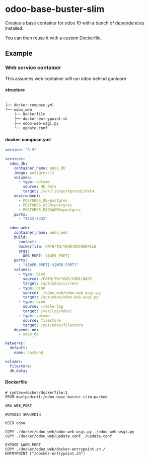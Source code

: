 # odoo-base-buster-slim

Creates a base container for odoo 10 with a bunch of dependencies installed.

You can then reuse it with a custom Dockerfile.

## Example 

### Web service container

This assumes web container will run odoo behind gunicorn

#### structure

```bash
.
├── docker-compose.yml
└── odoo_web
    ├── Dockerfile
    ├── docker-entrypoint.sh
    ├── odoo-web-wsgi.py
    └── update.conf

```

#### docker-compose.yml

```yaml
version: "3.9"

services:
  odoo_db:
    container_name: odoo_db
    image: postgres:11
    volumes:
      - type: volume
        source: db_data
        target: /var/lib/postgresql/data
    environment: 
      - POSTGRES_DB=postgres
      - POSTGRES_USER=postgres
      - POSTGRES_PASSWORD=postgres
    ports:
      - "5432:5432"

  odoo_web:
    container_name: odoo_web
    build: 
      context: .
      dockerfile: PATH/TO/YOUR/DOCKERFILE
      args:
        WEB_PORT: ${WEB_PORT}
    ports:
      - "${WEB_PORT}:${WEB_PORT}"
    volumes:
      - type: bind
        source: /PATH/TO/YOUR/CODE/BASE
        target: /opt/odoo/current
      - type: bind
        source: ./odoo_web/odoo-web-wsgi.py
        target: /opt/odoo/odoo-web-wsgi.py
      - type: bind
        source: ~/eole-log
        target: /var/log/odoo/
      - type: volume
        source: filestore
        target: /opt/odoo/filestore
    depends_on:
      - odoo_db

networks:
  default:
    name: backend

volumes:
  filestore:
  db_data:
```

#### Dockerfile

```
# syntax=docker/dockerfile:1
FROM maelpedretti/odoo-base-buster-slim:packed

ARG WEB_PORT

WORKDIR $WORKDIR

USER odoo

COPY ./docker/odoo_web/odoo-web-wsgi.py ./odoo-web-wsgi.py
COPY ./docker/odoo_web/update.conf ./update.conf

EXPOSE $WEB_PORT
COPY ./docker/odoo_web/docker-entrypoint.sh /
ENTRYPOINT ["/docker-entrypoint.sh"]
```
